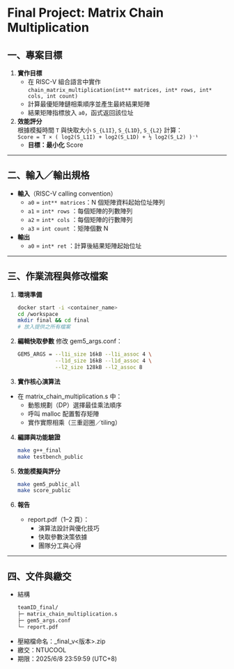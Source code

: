 # Final Project: Matrix Chain Multiplication

## 一、專案目標

1. **實作目標**
   - 在 RISC-V 組合語言中實作  
     `chain_matrix_multiplication(int** matrices, int* rows, int* cols, int count)`
   - 計算最優矩陣鏈相乘順序並產生最終結果矩陣
   - 結果矩陣指標放入 `a0`，函式返回該位址
2. **效能評分**  
   根據模擬時間 `T` 與快取大小 `S_{L1I}`, `S_{L1D}`, `S_{L2}` 計算：  
    `Score = T × ( log2(S_L1I) + log2(S_L1D) + ½ log2(S_L2) )⁻¹`
   - **目標：最小化** Score

---

## 二、輸入／輸出規格

- **輸入**（RISC-V calling convention）
   - `a0` = `int** matrices`：N 個矩陣資料起始位址陣列
   - `a1` = `int* rows` ：每個矩陣的列數陣列
   - `a2` = `int* cols` ：每個矩陣的行數陣列
   - `a3` = `int count` ：矩陣個數 N
- **輸出**
   - `a0` = `int* ret` ：計算後結果矩陣起始位址

---

## 三、作業流程與修改檔案

1. **環境準備**
   ```bash
   docker start -i <container_name>
   cd /workspace
   mkdir final && cd final
   # 放入提供之所有檔案
   ```
2. **編輯快取參數**
   修改 gem5_args.conf：

   ```bash
   GEM5_ARGS = --l1i_size 16kB --l1i_assoc 4 \
               --l1d_size 16kB --l1d_assoc 4 \
               --l2_size 128kB --l2_assoc 8
   ```

3. **實作核心演算法**

- 在 matrix_chain_multiplication.s 中：
  - 動態規劃（DP）選擇最佳乘法順序
  - 呼叫 malloc 配置暫存矩陣
  - 實作實際相乘（三重迴圈／tiling）

4. **編譯與功能驗證**

   ```bash
   make g++_final
   make testbench_public
   ```

5. **效能模擬與評分**

   ```bash
   make gem5_public_all
   make score_public
   ```

6. **報告**
   - report.pdf（1–2 頁）：
     - 演算法設計與優化技巧
     - 快取參數決策依據
     - 團隊分工與心得

---

## 四、文件與繳交

- 結構
  ```bash
  teamID_final/
  ├─ matrix_chain_multiplication.s
  ├─ gem5_args.conf
  └─ report.pdf
  ```
- 壓縮檔命名：<teamID>\_final_v<版本>.zip
- 繳交：NTUCOOL
- 期限：2025/6/8 23:59:59 (UTC+8)
